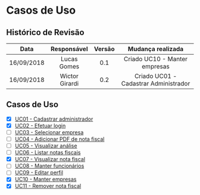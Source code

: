 # Casos de Uso

## Histórico de Revisão

| Data | Responsável | Versão | Mudança realizada |
|:------:|:------:|:-------:|:-------:|
| 16/09/2018 | Lucas Gomes | 0.1 | Criado UC10 - Manter empresas |
| 16/09/2018 | Wictor Girardi | 0.2 | Criado UC01 - Cadastrar Administrador |

## Casos de Uso

- [x] [UC01 - Cadastrar administrador](use-case/uc01.md)
- [x] [UC02 - Efetuar login](use-case/uc02.md)
- [ ] [UC03 - Selecionar empresa](use-case/uc03.md)
- [ ] [UC04 - Adicionar PDF de nota fiscal](use-case/uc04.md)
- [ ] [UC05 - Visualizar análise](use-case/uc05.md)
- [ ] [UC06 - Listar notas fiscais](use-case/uc06.md)
- [x] [UC07 - Visualizar nota fiscal](use-case/uc07.md)
- [ ] [UC08 - Manter funcionários](use-case/uc08.md)
- [ ] [UC09 - Editar perfil](use-case/uc09.md)
- [x] [UC10 - Manter empresas](use-case/uc10.md)
- [x] [UC11 - Remover nota fiscal](use-case/uc11.md)
